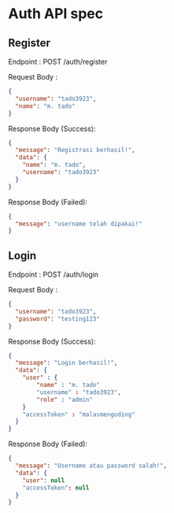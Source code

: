 # Auth API spec

## Register

Endpoint : POST /auth/register

Request Body :

```json
{
  "username": "tado3923",
  "name": "m. tado"
}
```

Response Body (Success):

```json
{
  "message": "Registrasi berhasil!",
  "data": {
    "name": "m. tado",
    "username": "tado3923"
  }
}
```

Response Body (Failed):

```json
{
  "message": "username telah dipakai!"
}
```

## Login

Endpoint : POST /auth/login

Request Body :

```json
{
  "username": "tado3923",
  "password": "testing123"
}
```

Response Body (Success):

```json
{
  "message": "Login berhasil!",
  "data": {
    "user" : {
        "name" : "m. tado"
        "username" : "tado3923",
        "role" : "admin"
    }
    "accessToken" : "malasmengoding"
  }
}
```

Response Body (Failed):

```json
{
  "message": "Username atau password salah!",
  "data": {
    "user": null
    "accessToken": null
  }
}
```
